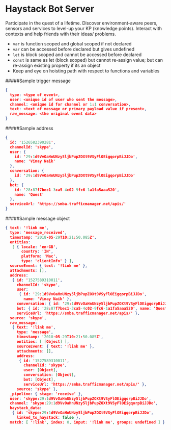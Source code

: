 # Haystack Bot Server

Participate in the quest of a lifetime. Discover environment-aware peers, sensors and services to level-up your KP (knowledge points). Interact with contexts and help friends with their ideas/ problems.

  - `var` is function scoped and global scoped if not declared
  - `var` can be accessed before declared but gives undefined
  - `let` is block scoped and cannot be accessed before declared
  - `const` is same as let (block scoped) but cannot re-assign value; but can re-assign existing property if its an object
  - Keep and eye on hoisting path with respect to functions and variables

#####Sample trigger message
```json
{
  type: <type of event>,
  user: <unique id of user who sent the message>,
  channel: <unique id for channel or 1:1 conversation>,
  text: <text of message or primary payload value if present>,
  raw_message: <the original event data>
}
```

#####Sample address
```json
{
  id: '1526582390281',
  channelId: 'skype',
  user: {
    id: '29:1d9VvOaHnUNzy5ljbPupZOXt9VSyFlOEigqorpBiJJDo',
    name: 'Vinay Naik'
  },
  conversation: {
    id: '29:1d9VvOaHnUNzy5ljbPupZOXt9VSyFlOEigqorpBiJJDo'
  },
  bot: {
    id: '28:87f7bec1-3ca5-4c02-9fc6-1a1fa5aaa520',
    name: 'Quest'
  },
  serviceUrl: 'https://smba.trafficmanager.net/apis/'
}
```


#####Sample message object
```json
{ text: '!link me',
  type: 'message_received',
  timestamp: '2018-05-29T10:21:50.085Z',
  entities:
   [ { locale: 'en-GB',
       country: 'IN',
       platform: 'Mac',
       type: 'clientInfo' } ],
  sourceEvent: { text: '!link me' },
  attachments: [],
  address:
   { id: '1527589310011',
     channelId: 'skype',
     user:
      { id: '29:1d9VvOaHnUNzy5ljbPupZOXt9VSyFlOEigqorpBiJJDo',
        name: 'Vinay Naik' },
     conversation: { id: '29:1d9VvOaHnUNzy5ljbPupZOXt9VSyFlOEigqorpBiJJDo' },
     bot: { id: '28:87f7bec1-3ca5-4c02-9fc6-1a1fa5aaa520', name: 'Quest' },
     serviceUrl: 'https://smba.trafficmanager.net/apis/' },
  source: 'skype',
  raw_message:
   { text: '!link me',
     type: 'message',
     timestamp: '2018-05-29T10:21:50.085Z',
     entities: [ [Object] ],
     sourceEvent: { text: '!link me' },
     attachments: [],
     address:
      { id: '1527589310011',
        channelId: 'skype',
        user: [Object],
        conversation: [Object],
        bot: [Object],
        serviceUrl: 'https://smba.trafficmanager.net/apis/' },
     source: 'skype' },
  _pipeline: { stage: 'receive' },
  user: 'skype:29:1d9VvOaHnUNzy5ljbPupZOXt9VSyFlOEigqorpBiJJDo',
  channel: 'skype:29:1d9VvOaHnUNzy5ljbPupZOXt9VSyFlOEigqorpBiJJDo',
  haystack_data:
   { id: 'skype:29:1d9VvOaHnUNzy5ljbPupZOXt9VSyFlOEigqorpBiJJDo',
     linked_to_haystack: false },
  match: [ '!link', index: 0, input: '!link me', groups: undefined ] }
```
